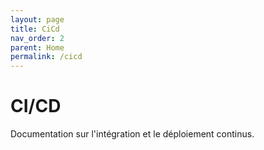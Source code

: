 ```yaml
---
layout: page
title: CiCd
nav_order: 2
parent: Home
permalink: /cicd
---
```


# CI/CD

Documentation sur l'intégration et le déploiement continus.